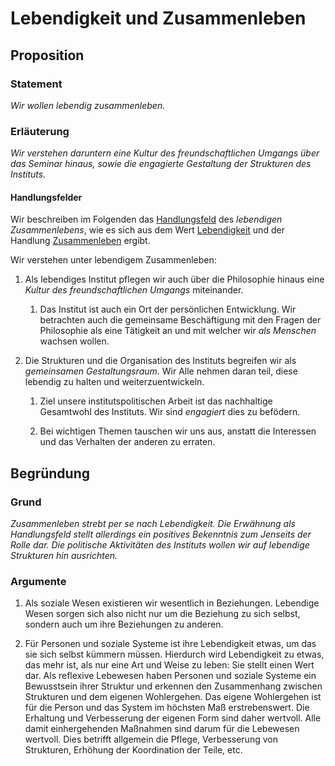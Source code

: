 <!---
   NAME - The NAME of this project is:
ethos

  FILE - The FILENAME of the current file is:
/v3a5.md

  CREATION - This project was CREATED on:
2017-01-28-16:15:00 UTC

  MODIFICATION - This project was last MODIFIED on:
2017-01-28-16:15:00 UTC

  VERSION - The current VERSION of this project is:
<git-commit-hash>-2017-01-28-16:15:00 UTC

  CREATOR(S) - This project was CREATED by:
Michael Czechowski, Martin Maga

  CONTACT - You can CONTACT the creator(s) or developer(s) of this project at:
E-Mail: mail@martinmaga.de

  COPYRIGHT - The COPYRIGHT holder of this project is:
COPYRIGHT (c) 2016 Martin Maga

  LICENSE - This project is LICENSED under the following license:
Martin Maga 2016 CC BY-SA 4.0 https://creativecommons.org

  SUBFILE – This is a SUBFILE! For more INFORMATION on this project go to:
/README.md
--->
# Lebendigkeit und Zusammenleben
## Proposition
### Statement
*Wir wollen lebendig zusammenleben.*

### Erläuterung
*Wir verstehen daruntern eine Kultur des freundschaftlichen Umgangs über das Seminar hinaus, sowie die engagierte Gestaltung der Strukturen des Instituts.*

#### Handlungsfelder
Wir beschreiben im Folgenden das [Handlungsfeld](../synopsis/reasons.md) des *lebendigen Zusammenlebens*, wie es sich aus dem Wert [Lebendigkeit](../values/v3_liveliness.md)
und der Handlung [Zusammenleben](../actions/a5_live.md) ergibt.

Wir verstehen unter lebendigem Zusammenleben:

1. Als lebendiges Institut pflegen wir auch über die Philosophie hinaus eine *Kultur des freundschaftlichen Umgangs* miteinander.

    1. Das Institut ist auch ein Ort der persönlichen Entwicklung.
    Wir betrachten auch die gemeinsame Beschäftigung mit den Fragen der Philosophie als eine Tätigkeit an und mit welcher wir *als Menschen* wachsen wollen.

2. Die Strukturen und die Organisation des Instituts begreifen wir als *gemeinsamen Gestaltungsraum*. Wir Alle nehmen daran teil, diese lebendig zu halten und weiterzuentwickeln.

    1. Ziel unsere institutspolitischen Arbeit ist das nachhaltige Gesamtwohl des Instituts.
    Wir sind *engagiert* dies zu befödern.

    2. Bei wichtigen Themen tauschen wir uns aus, anstatt die Interessen und das Verhalten der anderen zu erraten.

## Begründung
### Grund
*Zusammenleben strebt per se nach Lebendigkeit. Die Erwähnung als Handlungsfeld stellt allerdings ein positives Bekenntnis zum Jenseits der Rolle dar. Die politische Aktivitäten des Instituts wollen wir auf lebendige Strukturen hin ausrichten.*

### Argumente
1. Als soziale Wesen existieren wir wesentlich in Beziehungen.
Lebendige Wesen sorgen sich also nicht nur um die Beziehung zu sich selbst, sondern auch um ihre Beziehungen zu anderen.

2. Für Personen und soziale Systeme ist ihre Lebendigkeit etwas, um das sie sich selbst kümmern müssen. Hierdurch wird Lebendigkeit zu etwas, das mehr ist, als nur eine Art und Weise zu leben: Sie stellt einen Wert dar.
Als reflexive Lebewesen haben Personen und soziale Systeme ein Bewusstsein ihrer Struktur und erkennen den Zusammenhang zwischen Strukturen und dem eigenen Wohlergehen.
Das eigene Wohlergehen ist für die Person und das System im höchsten Maß erstrebenswert.
Die Erhaltung und Verbesserung der eigenen Form sind daher wertvoll.
Alle damit einhergehenden Maßnahmen sind darum für die Lebewesen wertvoll. Dies betrifft allgemein die Pflege, Verbesserung von Strukturen, Erhöhung der Koordination der Teile, etc.
